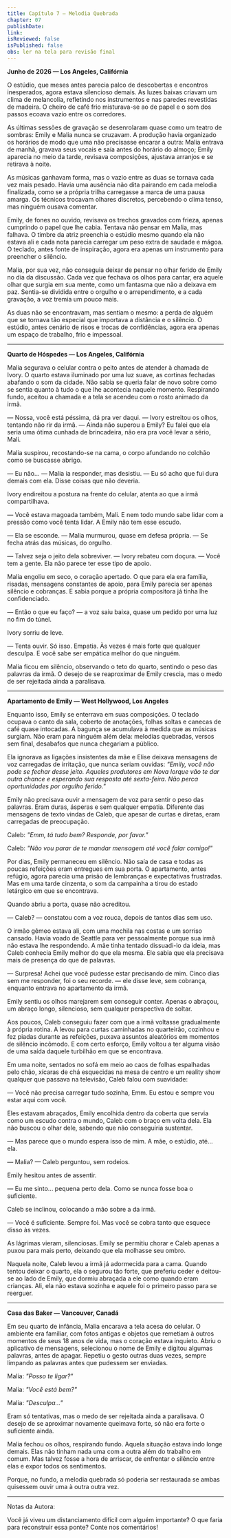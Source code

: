 ```yaml
---
title: Capítulo 7 – Melodia Quebrada
chapter: 07
publishDate: 
link:
isReviewed: false
isPublished: false
obs: ler na tela para revisão final
---
```


**Junho de 2026 — Los Angeles, Califórnia**

O estúdio, que meses antes parecia palco de descobertas e encontros inesperados, agora estava silencioso demais. As luzes baixas criavam um clima de melancolia, refletindo nos instrumentos e nas paredes revestidas de madeira. O cheiro de café frio misturava-se ao de papel e o som dos passos ecoava vazio entre os corredores.

As últimas sessões de gravação se desenrolaram quase como um teatro de sombras: Emily e Malia nunca se cruzavam. A produção havia organizado os horários de modo que uma não precisasse encarar a outra: Malia entrava de manhã, gravava seus vocais e saía antes do horário do almoço; Emily aparecia no meio da tarde, revisava composições, ajustava arranjos e se retirava à noite.

As músicas ganhavam forma, mas o vazio entre as duas se tornava cada vez mais pesado. Havia uma ausência não dita pairando em cada melodia finalizada, como se a própria trilha carregasse a marca de uma pausa amarga. Os técnicos trocavam olhares discretos, percebendo o clima tenso, mas ninguém ousava comentar.

Emily, de fones no ouvido, revisava os trechos gravados com frieza, apenas cumprindo o papel que lhe cabia. Tentava não pensar em Malia, mas falhava. O timbre da atriz preenchia o estúdio mesmo quando ela não estava ali e cada nota parecia carregar um peso extra de saudade e mágoa. O teclado, antes fonte de inspiração, agora era apenas um instrumento para preencher o silêncio.

Malia, por sua vez, não conseguia deixar de pensar no olhar ferido de Emily no dia da discussão. Cada vez que fechava os olhos para cantar, era aquele olhar que surgia em sua mente, como um fantasma que não a deixava em paz. Sentia-se dividida entre o orgulho e o arrependimento, e a cada gravação, a voz tremia um pouco mais.

As duas não se encontravam, mas sentiam o mesmo: a perda de alguém que se tornava tão especial que importava a distância e o silêncio. O estúdio, antes cenário de risos e trocas de confidências, agora era apenas um espaço de trabalho, frio e impessoal.

---

**Quarto de Hóspedes — Los Angeles, Califórnia**

Malia segurava o celular contra o peito antes de atender à chamada de Ivory. O quarto estava iluminado por uma luz suave, as cortinas fechadas abafando o som da cidade. Não sabia se queria falar de novo sobre como se sentia quanto à tudo o que lhe acontecia naquele momento. Respirando fundo, aceitou a chamada e a tela se acendeu com o rosto animado da irmã.

— Nossa, você está péssima, dá pra ver daqui. — Ivory estreitou os olhos, tentando não rir da irmã. — Ainda não superou a Emily? Eu falei que ela seria uma ótima cunhada de brincadeira, não era pra você levar a sério, Mali.

Malia suspirou, recostando-se na cama, o corpo afundando no colchão como se buscasse abrigo.

— Eu não... — Malia ia responder, mas desistiu. — Eu só acho que fui dura demais com ela. Disse coisas que não deveria.

Ivory endireitou a postura na frente do celular, atenta ao que a irmã compartilhava.

— Você estava magoada também, Mali. E nem todo mundo sabe lidar com a pressão como você tenta lidar. A Emily não tem esse escudo.

— Ela se esconde. — Malia murmurou, quase em defesa própria. — Se fecha atrás das músicas, do orgulho.

— Talvez seja o jeito dela sobreviver. — Ivory rebateu com doçura. — Você tem a gente. Ela não parece ter esse tipo de apoio.

Malia engoliu em seco, o coração apertado. O que para ela era família, risadas, mensagens constantes de apoio, para Emily parecia ser apenas silêncio e cobranças. E sabia porque a própria compositora já tinha lhe confidenciado.

— Então o que eu faço? — a voz saiu baixa, quase um pedido por uma luz no fim do túnel.

Ivory sorriu de leve.

— Tenta ouvir. Só isso. Empatia. Às vezes é mais forte que qualquer desculpa. E você sabe ser empática melhor do que ninguém.

Malia ficou em silêncio, observando o teto do quarto, sentindo o peso das palavras da irmã. O desejo de se reaproximar de Emily crescia, mas o medo de ser rejeitada ainda a paralisava.

---

**Apartamento de Emily — West Hollywood, Los Angeles**

Enquanto isso, Emily se enterrava em suas composições. O teclado ocupava o canto da sala, coberto de anotações, folhas soltas e canecas de café quase intocadas. A bagunça se acumulava à medida que as músicas surgiam. Não eram para ninguém além dela: melodias quebradas, versos sem final, desabafos que nunca chegariam a público.

Ela ignorava as ligações insistentes da mãe e Elise deixava mensagens de voz carregadas de irritação, que nunca seriam ouvidas: *"Emily, você não pode se fechar desse jeito. Aqueles produtores em Nova Iorque vão te dar outra chance e esperando sua resposta até sexta-feira. Não perca oportunidades por orgulho ferido."*

Emily não precisava ouvir a mensagem de voz para sentir o peso das palavras. Eram duras, ásperas e sem qualquer empatia. Diferente das mensagens de texto vindas de Caleb, que apesar de curtas e diretas, eram carregadas de preocupação.

Caleb: *"Emm, tá tudo bem? Responde, por favor."*

Caleb: *"Não vou parar de te mandar mensagem até você falar comigo!"*

Por dias, Emily permaneceu em silêncio. Não saía de casa e todas as poucas refeições eram entregues em sua porta. O apartamento, antes refúgio, agora parecia uma prisão de lembranças e expectativas frustradas. Mas em uma tarde cinzenta, o som da campainha a tirou do estado letárgico em que se encontrava.

Quando abriu a porta, quase não acreditou.

— Caleb? — constatou com a voz rouca, depois de tantos dias sem uso.

O irmão gêmeo estava ali, com uma mochila nas costas e um sorriso cansado. Havia voado de Seattle para ver pessoalmente porque sua irmã não estava lhe respondendo. A mãe tinha tentado dissuadi-lo da ideia, mas Caleb conhecia Emily melhor do que ela mesma. Ele sabia que ela precisava mais de presença do que de palavras.

— Surpresa! Achei que você pudesse estar precisando de mim. Cinco dias sem me responder, foi o seu recorde. — ele disse leve, sem cobrança, enquanto entrava no apartamento da irmã.

Emily sentiu os olhos marejarem sem conseguir conter. Apenas o abraçou, um abraço longo, silencioso, sem qualquer perspectiva de soltar.

Aos poucos, Caleb conseguiu fazer com que a irmã voltasse gradualmente à própria rotina. A levou para curtas caminhadas no quarteirão, cozinhou e fez piadas durante as refeições, puxava assuntos aleatórios em momentos de silêncio incômodo. E com certo esforço, Emily voltou a ter alguma visão de uma saída daquele turbilhão em que se encontrava.

Em uma noite, sentados no sofá em meio ao caos de folhas espalhadas pelo chão, xícaras de chá esquecidas na mesa de centro e um reality show qualquer que passava na televisão, Caleb falou com suavidade:

— Você não precisa carregar tudo sozinha, Emm. Eu estou e sempre vou estar aqui com você.

Eles estavam abraçados, Emily encolhida dentro da coberta que servia como um escudo contra o mundo, Caleb com o braço em volta dela. Ela não buscou o olhar dele, sabendo que não conseguiria sustentar.

— Mas parece que o mundo espera isso de mim. A mãe, o estúdio, até... ela.

— Malia? — Caleb perguntou, sem rodeios.

Emily hesitou antes de assentir.

— Eu me sinto... pequena perto dela. Como se nunca fosse boa o suficiente.

Caleb se inclinou, colocando a mão sobre a da irmã.

— Você é suficiente. Sempre foi. Mas você se cobra tanto que esquece disso às vezes.

As lágrimas vieram, silenciosas. Emily se permitiu chorar e Caleb apenas a puxou para mais perto, deixando que ela molhasse seu ombro.

Naquela noite, Caleb levou a irmã já adormecida para a cama. Quando tentou deixar o quarto, ela o segurou tão forte, que preferiu ceder e deitou-se ao lado de Emily, que dormiu abraçada a ele como quando eram crianças. Ali, ela não estava sozinha e aquele foi o primeiro passo para se reerguer.

---

**Casa das Baker — Vancouver, Canadá**

Em seu quarto de infância, Malia encarava a tela acesa do celular. O ambiente era familiar, com fotos antigas e objetos que remetiam à outros momentos de seus 18 anos de vida, mas o coração estava inquieto. Abriu o aplicativo de mensagens, selecionou o nome de Emily e digitou algumas palavras, antes de apagar. Repetiu o gesto outras duas vezes, sempre limpando as palavras antes que pudessem ser enviadas.

Malia: *"Posso te ligar?"*

Malia: *"Você está bem?"*

Malia: *"Desculpa..."*

Eram só tentativas, mas o medo de ser rejeitada ainda a paralisava. O desejo de se aproximar novamente queimava forte, só não era forte o suficiente ainda.

Malia fechou os olhos, respirando fundo. Aquela situação estava indo longe demais. Elas não tinham nada uma com a outra além do trabalho em comum. Mas talvez fosse a hora de arriscar, de enfrentar o silêncio entre elas e expor todos os sentimentos.

Porque, no fundo, a melodia quebrada só poderia ser restaurada se ambas quisessem ouvir uma à outra outra vez.

---

Notas da Autora:

Você já viveu um distanciamento difícil com alguém importante? O que faria para reconstruir essa ponte? Conte nos comentários!
